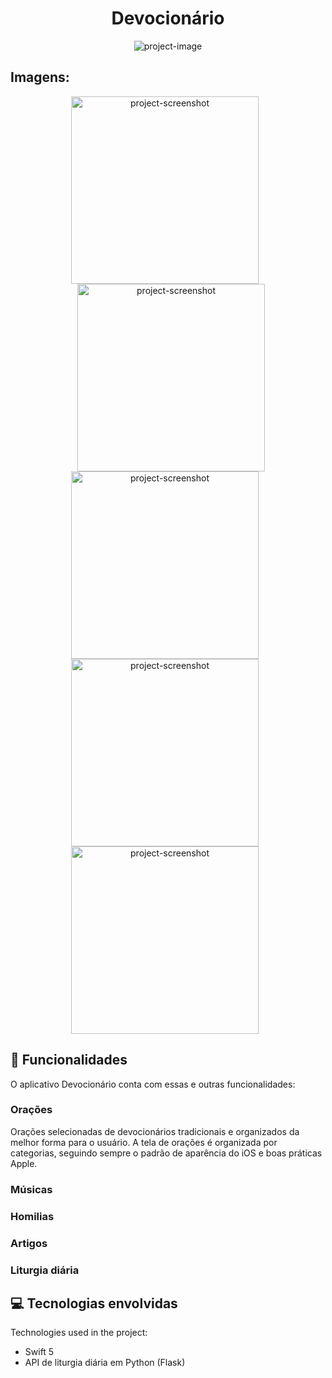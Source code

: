 <h1 align="center" id="title">Devocionário</h1>

<p align="center"><img src="https://socialify.git.ci/parthene/devocionario/image?description=1&amp;descriptionEditable=Aplicativo%20de%20conte%C3%BAdo%20e%20ora%C3%A7%C3%B5es%20cat%C3%B3licas&amp;font=Bitter&amp;forks=1&amp;issues=1&amp;language=1&amp;logo=https%3A%2F%2Fsvgshare.com%2Fi%2Fy5U.svg&amp;name=1&amp;owner=1&amp;pattern=Solid&amp;pulls=1&amp;stargazers=1&amp;theme=Auto" alt="project-image"></p>

<h2>Imagens:</h2>

<p align="center">
  <img src="https://a.imagem.app/oS4XpV.png" alt="project-screenshot" width="300" height="300" style="margin-right: 10px;"/>
  <img src="https://a.imagem.app/oS4TeJ.png" alt="project-screenshot" width="300" height="300" style="margin-left: 10px;"/>
  <img src="https://a.imagem.app/oS4l2X.jpeg" alt="project-screenshot" width="300" height="300" style="margin-right: 10px;"/>
  <img src="https://a.imagem.app/oS4CRt.jpeg" alt="project-screenshot" width="300" height="300" style="margin-right: 10px;"/>
  <img src="https://a.imagem.app/oS4t80.jpeg" alt="project-screenshot" width="300" height="300" style="margin-right: 10px;"/>
</p>
  
  
<h2>🧐 Funcionalidades</h2>

O aplicativo Devocionário conta com essas e outras funcionalidades:

### Orações
  Orações selecionadas de devocionários tradicionais e organizados da melhor forma para o usuário. A tela de orações é organizada por categorias, seguindo sempre o padrão de aparência do iOS e boas práticas Apple.
### Músicas
### Homilias
### Artigos
### Liturgia diária

  
  
<h2>💻 Tecnologias envolvidas</h2>

Technologies used in the project:

*   Swift 5
*   API de liturgia diária em Python (Flask)
